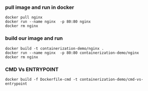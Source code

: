 
### pull image and run in docker
    docker pull nginx
    docker run --name nginx  -p 80:80 nginx
    docker rm nginx


### build our image and run
    docker build -t containerization-demo/nginx .
    docker run --name nginx  -p 80:80 containerization-demo/nginx
    docker rm nginx

###  CMD Vs ENTRYPOINT
    docker build -f Dockerfile-cmd -t containerization-demo/cmd-vs-entrypoint